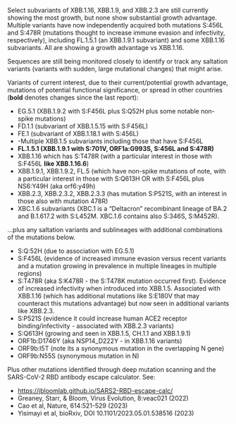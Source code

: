 

Select subvariants of XBB.1.16, XBB.1.9, and XBB.2.3 are still currently showing the most growth, but none show substantial growth advantage. Multiple variants have now independently acquired both mutations S:456L and S:478R (mutations thought to increase immune evasion and infectivity, respectively), including FL.1.5.1 (an XBB.1.9.1 subvariant) and some XBB.1.16 subvariants. All are showing a growth advantage vs XBB.1.16.



Sequences are still being monitored closely to identify or track any saltation variants (variants with sudden, large mutational changes) that might arise.



Variants of current interest, due to their current/potential growth advantage, mutations of potential functional significance, or spread in other countries (**bold** denotes changes since the last report):



* EG.5.1 (XBB.1.9.2 with S:F456L plus S:Q52H plus some notable non-spike mutations)
* FD.1.1 (subvariant of XBB.1.5.15 with S:F456L)
* FE.1 (subvariant of XBB.1.18.1 with S:456L)
* -Multiple XBB.1.5 subvariants including those that have S:F456L
* **FL.1.5.1 (XBB.1.9.1 with S:701V, ORF1a:G993S, S:456L and S:478R)**
* XBB.1.16 which has S:T478R (with a particular interest in those with S:F456L **like XBB.1.16.6**)
* XBB.1.9.1, XBB.1.9.2, FL.5 (which have non-spike mutations of note, with a particular interest in those with S:Q613H OR with S:F456L plus NS6:Y49H (aka orf6:y49h)
* XBB.2.3, XBB.2.3.2, XBB.2.3.3 (has mutation S:P521S, with an interest in those also with mutation 478R)
* XBC.1.6 subvariants (XBC.1 is a “Deltacron” recombinant lineage of BA.2 and B.1.617.2 with S:L452M. XBC.1.6 contains also S:346S, S:M452R).

…plus any saltation variants and sublineages with additional combinations of the mutations below.



* S:Q:52H (due to association with EG.5.1)
* S:F456L (evidence of increased immune evasion versus recent variants and a mutation growing in prevalence in multiple lineages in multiple regions)
* S:T478R (aka S:K478R - the S:T478K mutation occurred first). Evidence of increased infectivity when introduced into XBB.1.5. Associated with XBB.1.16 (which has additional mutations like S:E180V that may counteract this mutations advantage) but now seen in additional variants like XBB.2.3.
* S:P521S (evidence it could increase human ACE2 receptor binding/infectivity - associated with XBB.2.3 variants)
* S:Q613H (growing and seen in XBB.1.5, CH.1.1 and XBB.1.9.1)
* ORF1b:D1746Y (aka NSP14_D222Y - in XBB.1.16 variants)
* ORF9b:I5T (note its a synonymous mutation in the overlapping N gene)
* ORF9b:N55S (synonymous mutation in N)

Plus other mutations identified through deep mutation scanning and the SARS-CoV-2 RBD antibody escape calculator. See:



* <https://jbloomlab.github.io/SARS2-RBD-escape-calc/>
* Greaney, Starr, &amp; Bloom, Virus Evolution, 8:veac021 (2022)
* Cao et al, Nature, 614:521-529 (2023)
* Yisimayi et al, bioRxiv, DOI 10.1101/2023.05.01.538516 (2023)

